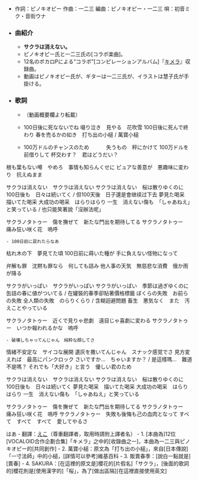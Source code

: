 - 作詞：ピノキオピー
作曲：一二三
編曲：ピノキオピー・一二三
唄：初音ミク・音街ウナ
- ### 曲紹介
    - **サクラは消えない。**
    - ピノキオピー氏と一二三氏の[コラボ楽曲]。
    - 12名のボカロPによる“コラボ”[コンピレーションアルバム]『[キメラ](https://w.atwiki.jp/hmiku/pages/45615.html)』収録曲。
    - 動画はピノキオピー氏が、ギターは一二三氏が、イラストは慧子氏が手掛ける。
- ### 歌詞
    - （動画概要欄より転載）
    - 100日後に死なないでね
啜り泣き　見やる　花吹雪
100日後に死んで終わり
春を売るかの如き　打ち出の小槌 / 萬寶小槌


    - 100万ドルのチャンスのため　　　
失うもの　秤にかけて
100万ドルを前借りして
杯交わす？　君はどうだい？

根も葉もない噂　やめろ　事情も知らんくせに
ピュアな善意が　悪趣味に変わり　抗えぬまま

サクラは消えない　サクラは消えない
サクラは消えない　桜は散りゆくのに
100日後も　日々は続いてく / 但100天後　日子還是會继续过下去
夢見た喝采　描いてた喝采
大成功の喝采　はらりはらり
一生　消えない傷も　「しゃあねえ」と笑っている / 也只能笑著說「沒辦法呢」

サクラノタトゥー　傷を撫ぜて　新たな門出を期待してる
サクラノタトゥー　痛み狂い咲く花　嗚呼


    - 100日前に戻れたらなあ
枯れ木の下　夢見てた頃
100日前に蒔いた種が
手に負えない怪物になって

弁解も罪　沈黙も罪なら　何しても詰み
他人事の天気　無慈悲な消費　俄か雨が降る

サクラがいっぱい　サクラがいっぱい
サクラがいっぱい　季節は過ぎゆくのに
缶詰の春に値がついてる / 在罐裝的春季卻貼著價格標籤
ぼくらの失敗　お前らの失敗
全人類の失敗　のらりくらり / 含糊迴避問題
畜生　悪気なく　また　汚えことやっている

サクラノタトゥー　近くで見りゃ悲劇　遠目じゃ喜劇に変わる
サクラノタトゥー　いつか報われるかな　嗚呼


    - 破壊しちゃってんじゃん　純粋な顔してさ
情緒不安定な　サイコな展開
遺灰を撒いてんじゃん　スナック感覚でさ
見方変えれば　最高にパンクロック
さいですか…　ちゃいますか？ / 是這樣嗎…　難道不是嗎？
それでも「大好き」と言う　優しい君のため

サクラは消えない　サクラは消えない
サクラは消えない　桜は散りゆくのに
100日後も　日々は続いてく
夢見た喝采　描いてた喝采
大成功の喝采　はらりはらり
一生　消えない傷も　「しゃあねえ」と笑っている

サクラノタトゥー　傷を撫ぜて　新たな門出を期待してる
サクラノタトゥー　痛み狂い咲く花　嗚呼
サクラノタトゥー　失敗も後悔も己の血肉となって
すべて　すべて　すべて　愛してやるさ　

はあ
    - 翻譯：[えこ](https://w.atwiki.jp/vocaloidchly/pages/8339.html)（尊重翻譯者，取用時請附上譯者名）
        - 1. [本曲為]12位[VOCALOID合作企劃合集]「キメラ」之中的[收錄曲之一]，本曲為一二三與ピノキオピー的[共同創作]
        - 2. 萬寶小槌：原文為「打ち出の小槌」，來自[日本傳說]「一寸法師」中的小槌，[詳情可以參考]維基百科
        - 3. 販賣春季：[說白一點就是][賣春]
        - 4. SAKURA：[在這裡的原文是]櫻花的[片假名]「サクラ」，[後面的歌詞的]櫻花則是[使用漢字的]「桜」，為了[做出區隔][在這裡直接使用英文]

